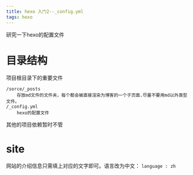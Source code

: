 ```yaml
---
title: hexo 入门2--_config.yml
tags: hexo
---
```

研究一下hexo的配置文件

# 目录结构

项目根目录下的重要文件
```
/sorce/_posts 
    存放md文件的文件夹，每个都会被直接渲染为博客的一个子页面.尽量不要用md以外类型文件。
/_config.yml 
    hexo的配置文件
```
其他的项目依赖暂时不管
# site
网站的介绍信息只需填上对应的文字即可。语言改为中文：
`language : zh`

